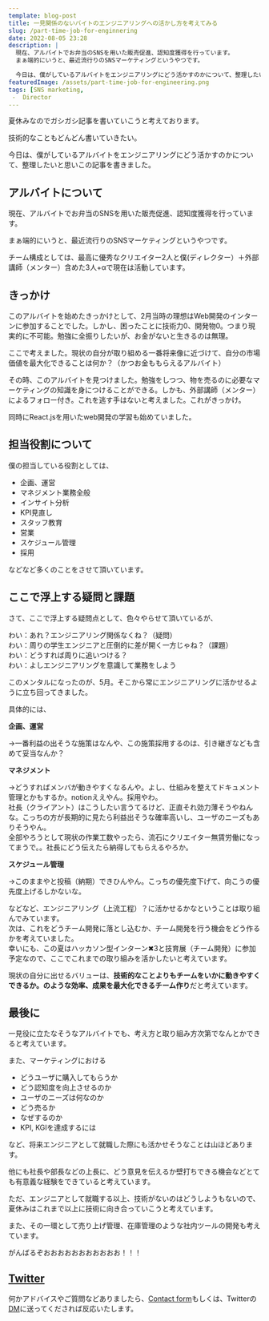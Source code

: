 ```yaml
---
template: blog-post
title: 一見関係のないバイトのエンジニアリングへの活かし方を考えてみる
slug: /part-time-job-for-enginnering
date: 2022-08-05 23:28
description: |
  現在、アルバイトでお弁当のSNSを用いた販売促進、認知度獲得を行っています。
  まぁ端的にいうと、最近流行りのSNSマーケティングというやつです。

  今日は、僕がしているアルバイトをエンジニアリングにどう活かすのかについて、整理したいと思いこの記事を書きました。
featuredImage: /assets/part-time-job-for-engineering.png
tags: [SNS marketing,
 -  Director
---
```

夏休みなのでガシガシ記事を書いていこうと考えております。

技術的なこともどんどん書いていきたい。

今日は、僕がしているアルバイトをエンジニアリングにどう活かすのかについて、整理したいと思いこの記事を書きました。

## アルバイトについて

現在、アルバイトでお弁当のSNSを用いた販売促進、認知度獲得を行っています。

まぁ端的にいうと、最近流行りのSNSマーケティングというやつです。

チーム構成としては、最高に優秀なクリエイター2人と僕(ディレクター）＋外部講師（メンター）含めた3人+αで現在は活動しています。

## きっかけ

このアルバイトを始めたきっかけとして、2月当時の理想はWeb開発のインターンに参加することでした。しかし、困ったことに技術力0、開発物0。つまり現実的に不可能。勉強に全振りしたいが、お金がないと生きるのは無理。

ここで考えました。現状の自分が取り組める一番将来像に近づけて、自分の市場価値を最大化できることは何か？（かつお金ももらえるアルバイト）

その時、このアルバイトを見つけました。勉強をしつつ、物を売るのに必要なマーケティングの知識を身につけることができる。しかも、外部講師（メンター）によるフォロー付き。これを逃す手はないと考えました。これがきっかけ。

同時にReact.jsを用いたweb開発の学習も始めていました。

## 担当役割について

僕の担当している役割としては、

* 企画、運営
* マネジメント業務全般
* インサイト分析
* KPI見直し
* スタッフ教育
* 営業
* スケジュール管理
* 採用

などなど多くのことをさせて頂いています。

## ここで浮上する疑問と課題

さて、ここで浮上する疑問点として、色々やらせて頂いているが、

わい：あれ？エンジニアリング関係なくね？（疑問）<br/>
わい：周りの学生エンジニアと圧倒的に差が開く一方じゃね？（課題）<br/>
わい：どうすれば周りに追いつける？<br/>
わい：よしエンジニアリングを意識して業務をしよう

このメンタルになったのが、5月。そこから常にエンジニアリングに活かせるように立ち回ってきました。

具体的には、

**企画、運営**

→一番利益の出そうな施策はなんや、この施策採用するのは、引き継ぎなども含めて妥当なんか？

**マネジメント**

→どうすればメンバが動きやすくなるんや。よし、仕組みを整えてドキュメント管理とかもするか。notionええやん。採用やわ。
<br/>社長（クライアント）はこうしたい言うてるけど、正直それ効力薄そうやねんな。こっちの方が長期的に見たら利益出そうな確率高いし、ユーザのニーズもありそうやん。<br/>全部やろうとして現状の作業工数やったら、流石にクリエイター無賃労働になってまうで。。社長にどう伝えたら納得してもらえるやろか。

**スケジュール管理**

→このままやと投稿（納期）できひんやん。こっちの優先度下げて、向こうの優先度上げるしかないな。

などなど、エンジニアリング（上流工程）？に活かせるかなということは取り組んでみています。<br/>
次は、これをどうチーム開発に落とし込むか、チーム開発を行う機会をどう作るかを考えていました。<br/>
幸いにも、この夏はハッカソン型インターン✖︎3と技育展（チーム開発）に参加予定なので、ここでこれまでの取り組みを活かしたいと考えています。

現状の自分に出せるバリューは、**技術的なことよりもチームをいかに動きやすくできるか。のような効率、成果を最大化できるチーム作り**だと考えています。

## 最後に

一見役に立たなそうなアルバイトでも、考え方と取り組み方次第でなんとかできると考えています。

また、マーケティングにおける

* どうユーザに購入してもらうか
* どう認知度を向上させるのか
* ユーザのニーズは何なのか
* どう売るか
* なぜするのか
* KPI, KGIを達成するには

など、将来エンジニアとして就職した際にも活かせそうなことは山ほどあります。

他にも社長や部長などの上長に、どう意見を伝えるか壁打ちできる機会などとても有意義な経験をできていると考えています。

ただ、エンジニアとして就職する以上、技術がないのはどうしようもないので、夏休みはこれまで以上に技術に向き合っていこうと考えています。

また、その一環として売り上げ管理、在庫管理のような社内ツールの開発も考えています。

がんばるぞおおおおおおおおおおお！！！

## [Twitter](https://twitter.com/kitsune_yk)

何かアドバイスやご質問などありましたら、[Contact form](https://www.kitsune-blog.tokyo/contact)もしくは、Twitterの[DM](https://twitter.com/kitsune_yk)に送ってくだされば反応いたします。